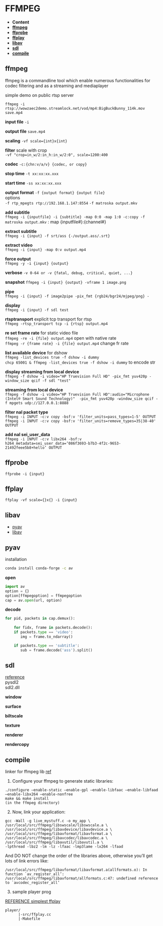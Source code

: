 # FFMPEG 

* **Content**  
* **[ffmpeg](#ffmpeg)**  
* **[ffprobe](#ffprobe)**  
* **[ffplay](#ffplay)**  
* **[libav](#libav)**  
* **[sdl](#sdl)**  
* **[compile](#compile)**  

## ffmpeg  

ffmpeg is a commandline tool which enable 
numerous functionalities for codec filtering and as a streaming and mediaplayer  

simple demo on public rtsp server 

`ffmpeg -i rtsp://wowzaec2demo.streamlock.net/vod/mp4:BigBuckBunny_114k.mov save.mp4`  

**input file** `-i`

**output file** `save.mp4`   

**scaling** `-vf scale={int}x{int}`  

**filter** scale with crop  
`-vf "crop=in_w/2:in_h:in_w/2:0", scale=1200:400`  

**codec** `-c:{chn:v/a/v} {codec, or copy}`  

**stop time** `-t xx:xx:xx.xxx`   

**start time** `-ss xx:xx:xx.xxx`  

**output format** `-f {output format} {output file}`  
options  
`-f rtp_mpegts rtp://192.168.1.147:8554`
`-f matroska output.mkv`  

**add subtitle**   
`ffmpeg -i {inputfile} -i {subtitle} -map 0:0 -map 1:0 -c:copy -f matroska output.mkv`
: map {inputfile#}:{channel#}

**extract subtitle**  
`ffmpeg -i {input} -f srt/ass {-/output.ass/.srt}`

**extract video**  
`ffmpeg -i {input} -map 0:v output.mp4` 

**force output**  
`ffmpeg -y -i {input} {output}`

**verbose** `-v 0-64 or -v {fatal, debug, critical, quiet, ...}`  

**snapshot** 
`ffmpeg -i {input} {output} -vframe 1 image.png`  

**pipe**  
`ffmpeg -i {input} -f image2pipe -pix_fmt {rgb24/bgr24/mjpeg/png} -`  

**display**  
`ffmpeg -i {input} -f sdl test`  

**rtsptransport** explicit tcp transport for rtsp  
`ffmpeg -rtsp_transport tcp -i {rtsp} output.mp4`  

**re set frame rate** for static video file  
`ffmpeg -re -i {file} output.mp4`  open with native rate  
`ffmpeg -r {frame rate} -i {file} output.mp4`  change fr rate  

**list available device** for dshow  
`ffmpeg -list_devices true -f dshow -i dummy`  
`chcp 65001 & ffmpeg -list_devices true -f dshow -i dummy`  to encode str  

**display streaming from local device**  
`ffmpeg -f dshow -i video="HP Truevision Full HD" -pix_fmt yuv420p -window_size qcif -f sdl "test"`  

**streaming from local device**  
`ffmpeg -f dshow -i video="HP Truevision Full HD":audio="Microphone (Intel® Smart Sound Technology)"  -pix_fmt yuv420p -window_size qcif -f mpgets udp://127.0.0.1:8888`  

**filter nal packet type**  
`ffmpeg -i INPUT -c:v copy -bsf:v 'filter_units=pass_types=1-5' OUTPUT`
`ffmpeg -i INPUT -c:v copy -bsf:v 'filter_units=remove_types=35|38-40' OUTPUT`

**add nal sei_user_data**  
`ffmpeg -i INPUT -c:v libx264 -bsf:v h264_metadata=sei_user_data=‘086f3693-b7b3-4f2c-9653-21492feee5b8+hello’ OUTPUT`

## ffprobe  

`ffprobe -i {input} `  

## ffplay  

`ffplay -vf scale={}x{} -i {input}`  

## libav  

* [pyav](#pyav) 
* [libav](#libav)  

## pyav  

installation  
```bash 
conda install conda-forge -c av 
```  

**open**  
```python  
import av 
option = {}
option[ffmpegoption] = ffmpegoption
cap = av.open(url, option)

```

**decode**
```python
for pid, packets in cap.demux():
    
    for fidx, frame in packets.decode():
	if packets.type == 'video':
	   img = frame.to_ndarray()

	if packets.type == 'subtitle':
	   sub = frame.decode('ass').split()
```

## sdl  
[reference](http://lazyfoo.net/tutorials/SDL/index.php)   
pysdl2  
sdl2.dll  

**window**  

**surface**  

**biltscale**

**texture**  

**renderer**  


**rendercopy**  

## compile 

linker for ffmpeg lib [ref](https://fritzone.wordpress.com/2010/05/11/link-with-static-ffmpeg/)

1. Configure your ffmpeg to generate static libraries:

```
./configure –enable-static –enable-gpl –enable-libfaac –enable-libfaad –enable-libx264 –enable-nonfree
make && make install
(in the ffmpeg directory)
```

2. Now, link your application:

```
gcc -Wall -g live_mystuff.c -o my_app \
/usr/local/src/ffmpeg/libswscale/libswscale.a \
/usr/local/src/ffmpeg/libavdevice/libavdevice.a \
/usr/local/src/ffmpeg/libavformat/libavformat.a \
/usr/local/src/ffmpeg/libavcodec/libavcodec.a \
/usr/local/src/ffmpeg/libavutil/libavutil.a \
-lpthread -lbz2 -lm -lz -lfaac -lmp3lame -lx264 -lfaad
```
And DO NOT change the order of the libraries above, otherwise you’ll get lots of link errors like:

```
/usr/local/src/ffmpeg/libavformat/libavformat.a(allformats.o): In function `av_register_all’:
/usr/local/src/ffmpeg/libavformat/allformats.c:47: undefined reference to `avcodec_register_all’
```

3. sample player prog

[REFERENCE simplest ffplay](./simplest_ffplay_makefile)
```
player/
      |-src/ffplay.cc
      |-Makefile
```
